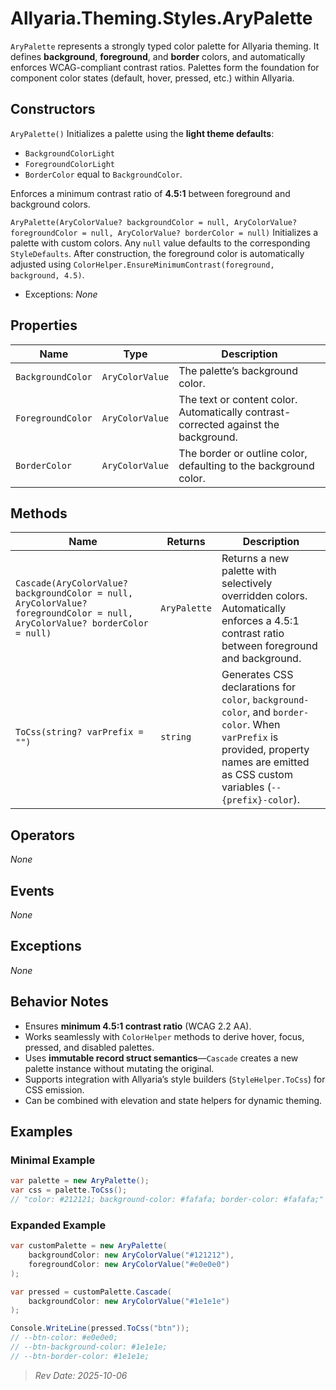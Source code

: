 ﻿# Allyaria.Theming.Styles.AryPalette

`AryPalette` represents a strongly typed color palette for Allyaria theming.
It defines **background**, **foreground**, and **border** colors, and automatically enforces WCAG-compliant contrast
ratios.
Palettes form the foundation for component color states (default, hover, pressed, etc.) within Allyaria.

## Constructors

`AryPalette()`
Initializes a palette using the **light theme defaults**:

* `BackgroundColorLight`
* `ForegroundColorLight`
* `BorderColor` equal to `BackgroundColor`.

Enforces a minimum contrast ratio of **4.5:1** between foreground and background colors.

`AryPalette(AryColorValue? backgroundColor = null, AryColorValue? foregroundColor = null, AryColorValue? borderColor = null)`
Initializes a palette with custom colors. Any `null` value defaults to the corresponding `StyleDefaults`.
After construction, the foreground color is automatically adjusted using
`ColorHelper.EnsureMinimumContrast(foreground, background, 4.5)`.

* Exceptions: *None*

## Properties

| Name              | Type            | Description                                                                         |
|-------------------|-----------------|-------------------------------------------------------------------------------------|
| `BackgroundColor` | `AryColorValue` | The palette’s background color.                                                     |
| `ForegroundColor` | `AryColorValue` | The text or content color. Automatically contrast-corrected against the background. |
| `BorderColor`     | `AryColorValue` | The border or outline color, defaulting to the background color.                    |

## Methods

| Name                                                                                                                       | Returns      | Description                                                                                                                                                                            |
|----------------------------------------------------------------------------------------------------------------------------|--------------|----------------------------------------------------------------------------------------------------------------------------------------------------------------------------------------|
| `Cascade(AryColorValue? backgroundColor = null, AryColorValue? foregroundColor = null, AryColorValue? borderColor = null)` | `AryPalette` | Returns a new palette with selectively overridden colors. Automatically enforces a 4.5:1 contrast ratio between foreground and background.                                             |
| `ToCss(string? varPrefix = "")`                                                                                            | `string`     | Generates CSS declarations for `color`, `background-color`, and `border-color`. When `varPrefix` is provided, property names are emitted as CSS custom variables (`--{prefix}-color`). |

## Operators

*None*

## Events

*None*

## Exceptions

*None*

## Behavior Notes

* Ensures **minimum 4.5:1 contrast ratio** (WCAG 2.2 AA).
* Works seamlessly with `ColorHelper` methods to derive hover, focus, pressed, and disabled palettes.
* Uses **immutable record struct semantics**—`Cascade` creates a new palette instance without mutating the original.
* Supports integration with Allyaria’s style builders (`StyleHelper.ToCss`) for CSS emission.
* Can be combined with elevation and state helpers for dynamic theming.

## Examples

### Minimal Example

```csharp
var palette = new AryPalette();
var css = palette.ToCss();
// "color: #212121; background-color: #fafafa; border-color: #fafafa;"
```

### Expanded Example

```csharp
var customPalette = new AryPalette(
    backgroundColor: new AryColorValue("#121212"),
    foregroundColor: new AryColorValue("#e0e0e0")
);

var pressed = customPalette.Cascade(
    backgroundColor: new AryColorValue("#1e1e1e")
);

Console.WriteLine(pressed.ToCss("btn"));
// --btn-color: #e0e0e0;
// --btn-background-color: #1e1e1e;
// --btn-border-color: #1e1e1e;
```

> *Rev Date: 2025-10-06*
